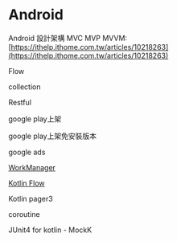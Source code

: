 # Android

Android 設計架構 MVC MVP MVVM: [https://ithelp.ithome.com.tw/articles/10218263](https://ithelp.ithome.com.tw/articles/10218263)

Flow

collection

Restful

google play上架

google play上架免安裝版本

google ads

[WorkManager](https://developer.android.com/topic/libraries/architecture/workmanager?hl=zh-cn)

[Kotlin Flow](https://developer.android.com/kotlin/flow?hl=zh-cn)

Kotlin pager3

coroutine

JUnit4 for kotlin - MockK

